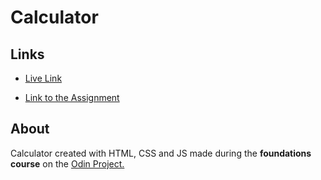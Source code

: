 # Calculator

## Links

- [Live Link](https://alejandroxvii.github.io/calculator/)

- [Link to the Assignment](https://www.theodinproject.com/lessons/foundations-calculator)

## About
Calculator created with HTML, CSS and JS made during the **foundations course** on the [Odin Project.](https://www.theodinproject.com/)
